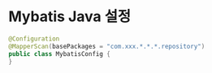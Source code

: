 # Mybatis Java 설정

```java
@Configuration
@MapperScan(basePackages = "com.xxx.*.*.*.repository")
public class MybatisConfig {
}
```
